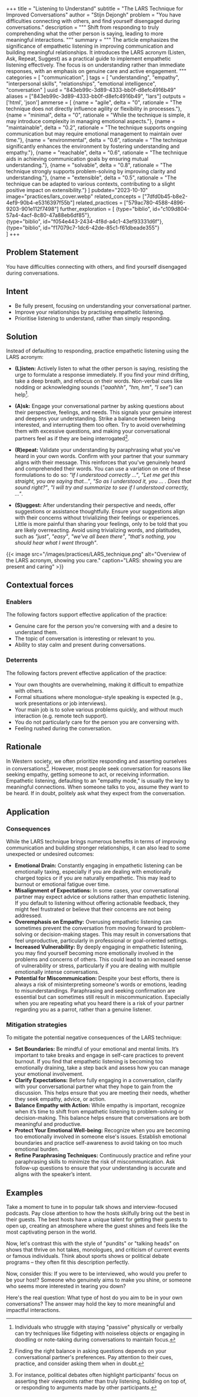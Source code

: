 +++
title = "Listening to Understand"
subtitle = "The LARS Technique for Improved Conversations"
author = "Stijn Dejongh"
problem = "You have difficulties connecting with others, and find yourself disengaged during conversations."
description = """
Shift from responding to truly comprehending what the other person is saying, leading to more meaningful interactions.
"""
summary = """
The article emphasizes the significance of empathetic listening in improving communication and building meaningful relationships. 
It introduces the LARS acronym (Listen, Ask, Repeat, Suggest) as a practical guide to implement empathetic listening effectively.
The focus is on understanding rather than immediate responses, with an emphasis on genuine care and active engagement.
"""
categories = [
    "communication",
]
tags = [
    "understanding", "empathy", "interpersonal skills", "relationships", "emotional intelligence", "conversation"
]
uuid = "843eb99c-3d89-4333-bb0f-d8efc4916b49"
aliases = ["843eb99c-3d89-4333-bb0f-d8efc4916b49", "lars"]
outputs = ['html', 'json']
ammerse = [
  {name = "agile", delta = "0", rationale = "The technique does not directly influence agility or flexibility in processes."},
  {name = "minimal", delta = "0", rationale = "While the technique is simple, it may introduce complexity in managing emotional aspects."},
  {name = "maintainable", delta = "0.2", rationale = "The technique supports ongoing communication but may require emotional management to maintain over time."},
  {name = "environmental", delta = "0.6", rationale = "The technique significantly enhances the environment by fostering understanding and empathy."},
  {name = "reachable", delta = "0.6", rationale = "The technique aids in achieving communication goals by ensuring mutual understanding."},
  {name = "solvable", delta = "0.8", rationale = "The technique strongly supports problem-solving by improving clarity and understanding."},
  {name = "extensible", delta = "0.5", rationale = "The technique can be adapted to various contexts, contributing to a slight positive impact on extensibility."}
]
pubdate="2023-10-10"
image="practices/lars_cover.webp"
related_concepts = ["7dfd0b45-b8e2-4ef9-90b4-e5316397f55b"]
related_practices = ["579ac780-4588-4896-9203-901e112f7498"]
further_exploration = [
  {type="biblio", id="c109d804-57a4-4acf-8c80-47a88eb6df85"},  
  {type="biblio", id="f054e443-2434-4f8d-a4c1-43ef93331d6f"},  
  {type="biblio", id="f17079c7-1dc6-42de-85c1-f61dbeade355"}  
]
+++

## Problem Statement

You have difficulties connecting with others, and find yourself disengaged during conversations.

## Intent

* Be fully present, focusing on understanding your conversational partner.
* Improve your relationships by practising empathetic listening.
* Prioritise listening to understand, rather than simply responding.

## Solution

Instead of defaulting to responding, practice empathetic listening using the LARS acronym:

* **(L)isten:** Actively listen to what the other person is saying, resisting the urge to formulate a response immediately. If you find your
  mind drifting, take a deep breath, and refocus on their words. Non-verbal cues like nodding or acknowledging sounds (_"aaahhh"_, _"hm, hm"_, _"I
  see"_) can help[^2].

* **(A)sk:** Engage your conversational partner by asking questions about their perspective, feelings, and needs. This signals your genuine
  interest and deepens your understanding. Strike a balance between being interested, and interrupting them too often. Try to avoid overwhelming
  them with excessive questions, and making your conversational partners feel as if they are being interrogated[^3].

* **(R)epeat:** Validate your understanding by paraphrasing what you've heard in your own words. Confirm with your partner that your summary aligns
  with their message. This reinforces that you've genuinely heard and comprehended their words. You can use a variation on one of these
  formulations to do so: _"If I understood correctly ..."_, _"Let me get this straight, you are saying that..."_, _"So as I understood it, you ... .
  Does that sound right?"_, _"I will try and summarize to see if I understood correctly, ..."_.

* **(S)uggest:** After understanding their perspective and needs, offer suggestions or assistance thoughtfully. Ensure your suggestions align with
  their concerns without trivializing their feelings or experiences. Little is more painful than sharing your feelings, only to be told that you are
  likely overreacting. Avoid using trivializing words, and platitudes, such as _"just"_, _"easy"_, _"we've all been there"_, _"that's nothing, you
  should hear what I went through"_.

{{< image src="/images/practices/LARS_technique.png"  alt="Overview of the LARS acronym, showing you care." caption="LARS: showing you are present and caring" >}}

## Contextual forces

### Enablers
The following factors support effective application of the practice:

* Genuine care for the person you're conversing with and a desire to understand them.
* The topic of conversation is interesting or relevant to you.
* Ability to stay calm and present during conversations.

### Deterrents
The following factors prevent effective application of the practice:

* Your own thoughts are overwhelming, making it difficult to empathize with others.
* Formal situations where monologue-style speaking is expected (e.g., work presentations or job interviews).
* Your main job is to solve various problems quickly, and without much interaction (e.g. remote tech support).
* You do not particularly care for the person you are conversing with.
* Feeling rushed during the conversation.

## Rationale

In Western society, we often prioritize responding and asserting ourselves in conversations[^1]. However, most people seek conversation for reasons
like seeking empathy, getting someone to act, or receiving information. Empathetic listening, defaulting to an "empathy mode," is usually the key to
meaningful connections. When someone talks to you, assume they want to be heard. If in doubt, politely ask what they expect from the conversation.

## Application

### Consequences

While the LARS technique brings numerous benefits in terms of improving communication and building stronger relationships, it can also lead to some unexpected or undesired outcomes:

* **Emotional Drain:** Constantly engaging in empathetic listening can be emotionally taxing, especially if you are dealing with emotionally
  charged topics or if you are naturally empathetic. This may lead to burnout or emotional fatigue over time.
* **Misalignment of Expectations:** In some cases, your conversational partner may expect advice or solutions rather than empathetic listening.
  If you default to listening without offering actionable feedback, they might feel frustrated or believe that their concerns are not being
  addressed.
* **Overemphasis on Empathy:** Overusing empathetic listening can sometimes prevent the conversation from moving forward to problem-solving or
  decision-making stages. This may result in conversations that feel unproductive, particularly in professional or goal-oriented settings.
* **Increased Vulnerability:** By deeply engaging in empathetic listening, you may find yourself becoming more emotionally involved in the
  problems and concerns of others. This could lead to an increased sense of vulnerability or stress, particularly if you are dealing with multiple
  emotionally intense conversations.
* **Potential for Miscommunication:** Despite your best efforts, there is always a risk of misinterpreting someone's words or emotions, leading
  to misunderstandings. Paraphrasing and seeking confirmation are essential but can sometimes still result in miscommunication. Especially when
  you are repeating what you heard there is a risk of your partner regarding you as a parrot, rather than a genuine listener.

### Mitigation strategies
To mitigate the potential negative consequences of the LARS technique:

* **Set Boundaries:** Be mindful of your emotional and mental limits. It’s important to take breaks and engage in self-care practices to
  prevent burnout. If you find that empathetic listening is becoming too emotionally draining, take a step back and assess how you can manage your
  emotional involvement.
* **Clarify Expectations:** Before fully engaging in a conversation, clarify with your conversational partner what they hope to gain from the
  discussion. This helps ensure that you are meeting their needs, whether they seek empathy, advice, or action.
* **Balance Empathy with Action:** While empathy is important, recognize when it’s time to shift from empathetic listening to
  problem-solving or decision-making. This balance helps ensure that conversations are both meaningful and productive.
* **Protect Your Emotional Well-being:** Recognize when you are becoming too emotionally involved in someone else's issues. Establish emotional
  boundaries and practice self-awareness to avoid taking on too much emotional burden.
* **Refine Paraphrasing Techniques:** Continuously practice and refine your paraphrasing skills to minimize the risk of miscommunication. Ask
  follow-up questions to ensure that your understanding is accurate and aligns with the speaker’s intent.

## Examples

Take a moment to tune in to popular talk shows and interview-focused podcasts. Pay close attention to how the hosts skilfully bring out the best in
their guests. The best hosts have a unique talent for getting their guests to open up, creating an atmosphere where the guest shines and feels like
the most captivating person in the world.

Now, let's contrast this with the style of "pundits" or "talking heads" on shows that thrive on hot takes, monologues, and criticism of current
events or famous individuals. Think about sports shows or political debate programs – they often fit this description perfectly.

Now, consider this: If you were to be interviewed, who would you prefer to be your host? Someone who genuinely aims to make you shine, or someone
who seems more interested in tearing you down?

Here's the real question: What type of host do you aim to be in your own conversations? The answer may hold the key to more meaningful and
impactful interactions.


[^1]: For instance, political debates often highlight participants' focus on asserting their viewpoints rather than truly listening, building on
top of, or responding to arguments made by other participants.

[^2]: Individuals who struggle with staying "passive" physically or verbally can try techniques like fidgeting with noiseless objects or engaging in
doodling or note-taking during conversations to maintain focus.

[^3]: Finding the right balance in asking questions depends on your conversational partner's preferences. Pay attention to their cues, practice,
and consider asking them when in doubt. 